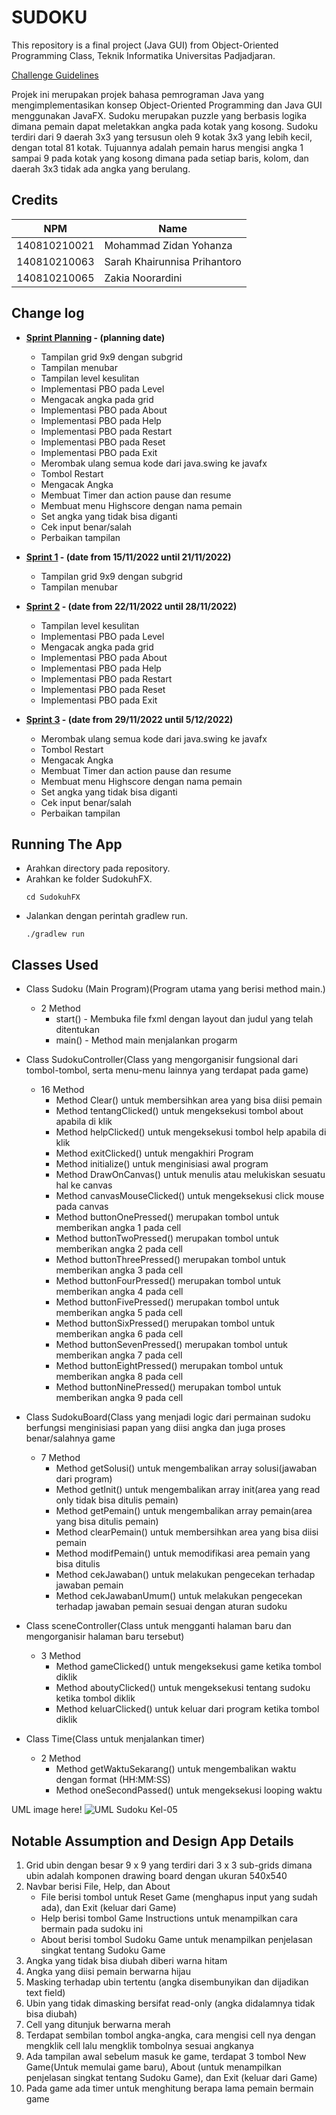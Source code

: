 # SUDOKU

This repository is a final project (Java GUI) from Object-Oriented Programming Class, Teknik Informatika Universitas Padjadjaran. 

[Challenge Guidelines](challenge-guideline.md)

Projek ini merupakan projek bahasa pemrograman Java yang mengimplementasikan konsep Object-Oriented Programming dan Java GUI menggunakan JavaFX.
Sudoku merupakan puzzle yang berbasis logika dimana pemain dapat meletakkan angka pada kotak yang kosong. Sudoku terdiri dari 9 daerah 3x3 yang tersusun oleh 9 kotak 3x3 yang lebih kecil, dengan total 81 kotak. Tujuannya adalah pemain harus mengisi angka 1 sampai 9 pada kotak yang kosong dimana pada setiap baris, kolom, dan daerah 3x3 tidak ada angka yang berulang.

## Credits
| NPM           | Name                            |
| ------------- |---------------------------------|
| 140810210021  | Mohammad Zidan Yohanza          |
| 140810210063  | Sarah Khairunnisa Prihantoro    |
| 140810210065  | Zakia Noorardini                |

## Change log
- **[Sprint Planning](changelog/sprint-planning.md) - (planning date)** 
   - Tampilan grid 9x9 dengan subgrid
   - Tampilan menubar 
   - Tampilan level kesulitan  
   - Implementasi PBO pada Level
   - Mengacak angka pada grid  
   - Implementasi PBO pada About  
   - Implementasi PBO pada Help 
   - Implementasi PBO pada Restart 
   - Implementasi PBO pada Reset  
   - Implementasi PBO pada Exit 
   - Merombak ulang semua kode dari java.swing ke javafx                    
   - Tombol Restart                            
   - Mengacak Angka                            
   - Membuat Timer dan action pause dan resume 
   - Membuat menu Highscore dengan nama pemain 
   - Set angka yang tidak bisa diganti         
   - Cek input benar/salah                     
   - Perbaikan tampilan 

- **[Sprint 1](changelog/sprint-1.md) - (date from 15/11/2022 until 21/11/2022)** 
   - Tampilan grid 9x9 dengan subgrid
   - Tampilan menubar

- **[Sprint 2](changelog/sprint-2.md) - (date from 22/11/2022 until 28/11/2022)** 
   - Tampilan level kesulitan  
   - Implementasi PBO pada Level
   - Mengacak angka pada grid  
   - Implementasi PBO pada About  
   - Implementasi PBO pada Help 
   - Implementasi PBO pada Restart 
   - Implementasi PBO pada Reset  
   - Implementasi PBO pada Exit 
   
- **[Sprint 3](changelog/sprint-3.md) - (date from 29/11/2022 until 5/12/2022)** 
   - Merombak ulang semua kode dari java.swing ke javafx                    
   - Tombol Restart                            
   - Mengacak Angka                            
   - Membuat Timer dan action pause dan resume 
   - Membuat menu Highscore dengan nama pemain 
   - Set angka yang tidak bisa diganti         
   - Cek input benar/salah                     
   - Perbaikan tampilan                       

## Running The App
- Arahkan directory pada repository.
- Arahkan ke folder SudokuhFX.
  ```shell
  cd SudokuhFX
  ```
- Jalankan dengan perintah gradlew run.
  ```shell
  ./gradlew run
  ```

## Classes Used
   - Class Sudoku (Main Program)(Program utama yang berisi method main.)
      - 2 Method
         - start() - Membuka file fxml dengan layout dan judul yang telah ditentukan
         - main() - Method main menjalankan progarm
       
   - Class SudokuController(Class yang mengorganisir fungsional dari tombol-tombol, serta menu-menu lainnya yang terdapat pada game)
      - 16 Method
         - Method Clear() untuk membersihkan area yang bisa diisi pemain
         - Method tentangClicked() untuk mengeksekusi tombol about apabila di klik
         - Method helpClicked() untuk mengeksekusi tombol help apabila di klik
         - Method exitClicked() untuk mengakhiri Program
         - Method initialize() untuk menginisiasi awal program
         - Method DrawOnCanvas() untuk menulis atau melukiskan sesuatu hal ke canvas 
         - Method canvasMouseClicked() untuk mengeksekusi click mouse pada canvas 
         - Method buttonOnePressed() merupakan tombol untuk memberikan angka 1 pada cell
         - Method buttonTwoPressed() merupakan tombol untuk memberikan angka 2 pada cell
         - Method buttonThreePressed() merupakan tombol untuk memberikan angka 3 pada cell
         - Method buttonFourPressed() merupakan tombol untuk memberikan angka 4 pada cell
         - Method buttonFivePressed() merupakan tombol untuk memberikan angka 5 pada cell
         - Method buttonSixPressed() merupakan tombol untuk memberikan angka 6 pada cell
         - Method buttonSevenPressed() merupakan tombol untuk memberikan angka 7 pada cell
         - Method buttonEightPressed() merupakan tombol untuk memberikan angka 8 pada cell
         - Method buttonNinePressed() merupakan tombol untuk memberikan angka 9 pada cell

   - Class SudokuBoard(Class yang menjadi logic dari permainan sudoku berfungsi menginisiasi papan yang diisi angka dan juga proses benar/salahnya game
      - 7 Method
         - Method getSolusi() untuk mengembalikan array solusi(jawaban dari program)
         - Method getInit() untuk mengembalikan array init(area yang read only tidak bisa ditulis pemain)
         - Method getPemain() untuk mengembalikan array pemain(area yang bisa ditulis pemain)
         - Method clearPemain() untuk membersihkan area yang bisa diisi pemain
         - Method modifPemain() untuk memodifikasi area pemain yang bisa ditulis
         - Method cekJawaban() untuk melakukan pengecekan terhadap jawaban pemain
         - Method cekJawabanUmum() untuk melakukan pengecekan terhadap jawaban pemain sesuai dengan aturan sudoku
       
   - Class sceneController(Class untuk mengganti halaman baru dan mengorganisir halaman baru tersebut)
      - 3 Method
         - Method gameClicked() untuk mengeksekusi game ketika tombol diklik
         - Method aboutyClicked() untuk mengeksekusi tentang sudoku ketika tombol diklik
         - Method keluarClicked() untuk keluar dari program ketika tombol diklik     
          
   - Class Time(Class untuk menjalankan timer)
      - 2 Method
         - Method getWaktuSekarang() untuk mengembalikan waktu dengan format (HH:MM:SS)
         - Method oneSecondPassed() untuk mengeksekusi looping waktu      

UML image here!
![UML Sudoku Kel-05](https://user-images.githubusercontent.com/100187385/205719934-e4d446ff-bc54-4b75-aa96-53eed23b1c22.png)


## Notable Assumption and Design App Details

1. Grid ubin dengan besar 9 x 9 yang terdiri dari 3 x 3 sub-grids dimana ubin adalah komponen drawing board dengan ukuran 540x540
2. Navbar berisi File, Help, dan About
   - File berisi tombol untuk  Reset Game (menghapus input yang sudah ada), dan Exit (keluar dari Game)
   - Help berisi tombol Game Instructions untuk menampilkan cara bermain pada sudoku ini
   - About berisi tombol Sudoku Game untuk menampilkan penjelasan singkat tentang Sudoku Game
3. Angka yang tidak bisa diubah diberi warna hitam
4. Angka yang diisi pemain berwarna hijau
5. Masking terhadap ubin tertentu (angka disembunyikan dan dijadikan text field)
6. Ubin yang tidak dimasking bersifat read-only (angka didalamnya tidak bisa diubah)
7. Cell yang ditunjuk berwarna merah
8. Terdapat sembilan tombol angka-angka, cara mengisi cell nya dengan mengklik cell lalu mengklik tombolnya sesuai angkanya
9. Ada tampilan awal sebelum masuk ke game, terdapat 3 tombol New Game(Untuk memulai game baru), About (untuk menampilkan penjelasan singkat tentang Sudoku Game), dan Exit (keluar dari Game)
10. Pada game ada timer untuk menghitung berapa lama pemain bermain game
